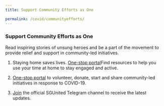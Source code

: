 ```yaml
---
title: Support Community Efforts as One

permalink: /covid/communityefforts/
---
```


### **Support Community Efforts as One**

Read inspiring stories of unsung heroes and be a part of the movement to provide relief and support in community-led initiatives.

1. Staying home saves lives. <a href="https://www.sgunited.gov.sg/stay-engaged/" target="_blank">One-stop portal</a>Find resources to help you use your time at home to stay engaged and active.

2. <a href="https://www.sgunited.gov.sg/" target="_blank">One-stop portal</a> to volunteer, donate, start and share community-led initiatives in response to COVID-19. 

3. <a href="https://t.me/SG_United" target="_blank">Join</a> the official SGUnited Telegram channel to receive the latest updates.
